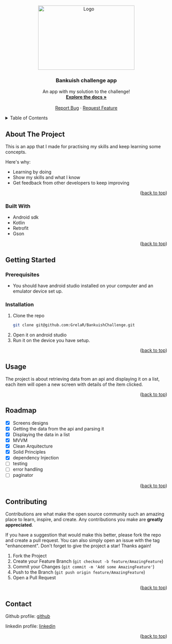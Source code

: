 
<!-- Improved compatibility of back to top link: See: https://github.com/othneildrew/Best-README-Template/pull/73 -->
<a name="BankuishChallenge"></a>
<!--
*** Thanks for checking out my resolution to this challenge. If you have a suggestion
*** that would make this better, please fork the repo and create a pull request
*** Don't forget to give the project a star!
-->



<!-- PROJECT SHIELDS -->
<!--
*** I'm using markdown "reference style" links for readability.
*** Reference links are enclosed in brackets [ ] instead of parentheses ( ).
*** See the bottom of this document for the declaration of the reference variables
*** for contributors-url, forks-url, etc. This is an optional, concise syntax you may use.
*** https://www.markdownguide.org/basic-syntax/#reference-style-links
-->



<!-- PROJECT LOGO -->
<br />
<div align="center">
  <a href="https://github.com/GrelaR/BankuishChallenge">
    <img src="https://github.com/GrelaR/GrelaR/blob/main/androidLogo.png" alt="Logo" width="300" height="200">
  </a>

  <h3 align="center">Bankuish challenge app</h3>

  <p align="center">
    An app with my solution to the challenge!
    <br />
    <a href="https://github.com/GrelaR/BankuishChallenge#readme"><strong>Explore the docs »</strong></a>
    <br />
    <br />
   <a href="https://github.com/GrelaR/BankuishChallenge/issues">Report Bug</a>
    ·
    <a href="https://github.com/GrelaR/BankuishChallenge/pulls">Request Feature</a>
  </p>
</div>



<!-- TABLE OF CONTENTS -->
<details>
  <summary>Table of Contents</summary>
  <ol>
    <li>
      <a href="#about-the-project">About The Project</a>
      <ul>
        <li><a href="#built-with">Built With</a></li>
      </ul>
    </li>
    <li>
      <a href="#getting-started">Getting Started</a>
      <ul>
        <li><a href="#prerequisites">Prerequisites</a></li>
        <li><a href="#installation">Installation</a></li>
      </ul>
    </li>
    <li><a href="#usage">Usage</a></li>
    <li><a href="#roadmap">Roadmap</a></li>
    <li><a href="#contributing">Contributing</a></li>
    <li><a href="#license">License</a></li>
    <li><a href="#contact">Contact</a></li>
    <li><a href="#acknowledgments">Acknowledgments</a></li>
  </ol>
</details>



<!-- ABOUT THE PROJECT -->
## About The Project

This is an app that I made for practising my skills and keep learning some concepts.

Here's why:
* Learning by doing
* Show my skills and what I know
* Get feedback from other developers to keep improving

<p align="right">(<a href="#readme-top">back to top</a>)</p>



### Built With

* Android sdk
* Kotlin
* Retrofit
* Gson

<p align="right">(<a href="#readme-top">back to top</a>)</p>



<!-- GETTING STARTED -->
## Getting Started

### Prerequisites

* You should have android studio installed on your computer and an emulator device set up.

### Installation

1. Clone the repo
   ```sh
   git clone git@github.com:GrelaR/BankuishChallenge.git
   ```
2. Open it on android studio
3. Run it on the device you have setup.

<p align="right">(<a href="#readme-top">back to top</a>)</p>



<!-- USAGE EXAMPLES -->
## Usage

The project is about retrieving data from an api and displaying it on a list, each item will open a new screen with details of the item clicked.

<p align="right">(<a href="#readme-top">back to top</a>)</p>



<!-- ROADMAP -->
## Roadmap

- [x] Screens designs
- [x] Getting the data from the api and parsing it
- [x] Displaying the data in a list
- [x] MVVM
- [x] Clean Arquitecture
- [x] Solid Principles
- [x] dependency Injection
- [ ] testing
- [ ] error handling
- [ ] paginator

<p align="right">(<a href="#readme-top">back to top</a>)</p>


<!-- CONTRIBUTING -->
## Contributing

Contributions are what make the open source community such an amazing place to learn, inspire, and create. Any contributions you make are **greatly appreciated**.

If you have a suggestion that would make this better, please fork the repo and create a pull request. You can also simply open an issue with the tag "enhancement".
Don't forget to give the project a star! Thanks again!

1. Fork the Project
2. Create your Feature Branch (`git checkout -b feature/AmazingFeature`)
3. Commit your Changes (`git commit -m 'Add some AmazingFeature'`)
4. Push to the Branch (`git push origin feature/AmazingFeature`)
5. Open a Pull Request

<p align="right">(<a href="#readme-top">back to top</a>)</p>






<!-- CONTACT -->
## Contact

Github profile: [github](https://github.com/GrelaR)

linkedin profile: [linkedin](https://www.linkedin.com/in/rodrigogrela/)

<p align="right">(<a href="#readme-top">back to top</a>)</p>




<!-- MARKDOWN LINKS & IMAGES -->
<!-- https://www.markdownguide.org/basic-syntax/#reference-style-links -->

